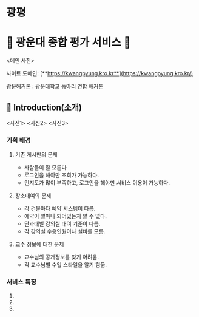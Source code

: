 # 광평

# **🏫 광운대 종합 평가 서비스 🏫**

<메인 사진>

사이트 도메인: [**https://kwangpyung.kro.kr**](https://kwangpyung.kro.kr/)

광운해커톤 : 광운대학교 동아리 연합 해커톤

## 🔎 Introduction(소개)

<사진1>
<사진2>
<사진3>


### 기획 배경

1) 기존 게시판의 문제
   * 사람들이 잘 모른다
   * 로그인을 해야만 조회가 가능하다.
   * 인지도가 많이 부족하고, 로그인을 해야만 서비스 이용이 가능하다.

2) 장소대여의 문제
   * 각 건물마다 예약 시스템이 다름.
   * 예약이 얼마나 되어있는지 알 수 없다.
   * 단과대별 강의실 대여 기준이 다름.
   * 각 강의실 수용인원이나 설비를 모름.
   
3) 교수 정보에 대한 문제
   * 교수님의 공개정보를 찾기 어려움.
   * 각 교수님별 수업 스타일을 알기 힘듦.


### 서비스 특징

1) 

2)

3)



